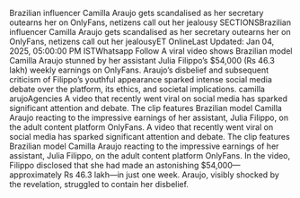 Brazilian influencer Camilla Araujo gets scandalised as her secretary outearns her on OnlyFans, netizens call out her jealousy
SECTIONSBrazilian influencer Camilla Araujo gets scandalised as her secretary outearns her on OnlyFans, netizens call out her jealousyET OnlineLast Updated: Jan 04, 2025, 05:00:00 PM ISTWhatsapp Follow 
A viral video shows Brazilian model Camilla Araujo stunned by her assistant Julia Filippo’s $54,000 (Rs 46.3 lakh) weekly earnings on OnlyFans. Araujo’s disbelief and subsequent criticism of Filippo’s youthful appearance sparked intense social media debate over the platform, its ethics, and societal implications.
camilla arujoAgencies
A video that recently went viral on social media has sparked significant attention and debate. The clip features Brazilian model Camilla Araujo reacting to the impressive earnings of her assistant, Julia Filippo, on the adult content platform OnlyFans.
A video that recently went viral on social media has sparked significant attention and debate. The clip features Brazilian model Camilla Araujo reacting to the impressive earnings of her assistant, Julia Filippo, on the adult content platform OnlyFans. In the video, Filippo disclosed that she had made an astonishing $54,000—approximately Rs 46.3 lakh—in just one week. Araujo, visibly shocked by the revelation, struggled to contain her disbelief.
